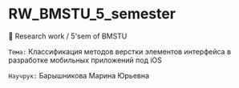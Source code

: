 # RW_BMSTU_5_semester  
 Research work / 5'sem of BMSTU

`Тема:` Классификация методов верстки элементов интерфейса в разработке мобильных приложений под iOS  

`Научрук:` Барышникова Марина Юрьевна  
